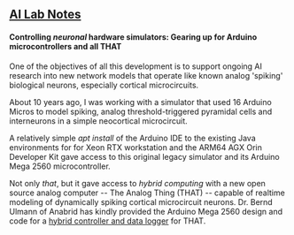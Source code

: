 ## <u>AI Lab Notes</u>

#### **Controlling *neuronal* hardware simulators:** Gearing up for Arduino microcontrollers and all **THAT**

One of the objectives of all this development is to support ongoing AI research into new network models that operate like known analog 'spiking' biological neurons, especially cortical microcircuits. 

About 10 years ago, I was working with a simulator that used 16 Arduino Micros to model spiking, analog threshold-triggered pyramidal cells and interneurons in a simple neocortical microcircuit.  

A relatively simple *apt install* of the Arduino IDE to the existing Java environments for for Xeon RTX workstation and the ARM64 AGX Orin Developer Kit gave access to this original legacy simulator and its Arduino Mega 2560 microcontroller.

Not only *that*, but it gave access to *hybrid computing* with a new open source analog computer -- The Analog Thing (THAT) -- capable of realtime modeling of dynamically spiking cortical microcircuit neurons.  Dr. Bernd Ulmann of Anabrid has kindly provided the Arduino Mega 2560 design and code for a [hybrid controller and data logger](https://github.com/anabrid/hardware/tree/main/the-analog-thing/arduino_2650_hybrid_controller) for THAT.
